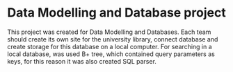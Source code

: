# Data Modelling and Database project

This project was created for Data Modelling and Databases. Each team should create its own site for the university library, 
connect database and create storage for this database on a local computer. For searching in a local database, was
used B+ tree, which contained query parameters as keys, for this reason it was also created SQL parser.
